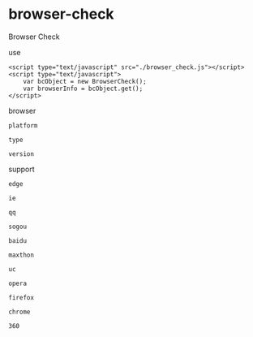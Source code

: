 # browser-check
Browser Check

use

	<script type="text/javascript" src="./browser_check.js"></script>
	<script type="text/javascript">
		var bcObject = new BrowserCheck();
		var browserInfo = bcObject.get();
	</script>

browser

	platform

	type

	version

support

	edge

	ie

	qq

	sogou

	baidu

	maxthon

	uc

	opera

	firefox

	chrome

	360